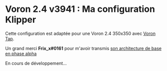 # Voron 2.4 v3941 : Ma configuration Klipper

Cette configuration est adaptée pour une Voron 2.4 350x350 avec [Voron Tap](https://github.com/VoronDesign/Voron-Tap).

Un grand merci **Frix_x#0161** pour m'avoir transmis [son architecture de base en phase alpha](https://github.com/Frix-x/klipper-voron-V2/tree/v3.0.0-alpha)

En cours de développement...
